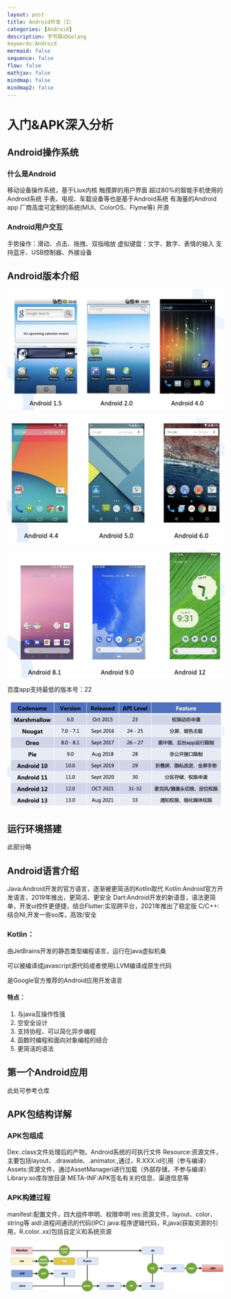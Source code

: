 ```yaml
---
layout: post
title: Android开发（1）
categories: [Android]
description: 字节跳动Golang
keywords:Android
mermaid: false
sequence: false
flow: false
mathjax: false
mindmap: false
mindmap2: false
---
```


# 入门&APK深入分析

## Android操作系统

### 什么是Android

移动设备操作系统，基于Liux内核
触摸屏的用户界面
超过80%的智能手机使用的Android系统
手表、电视、车载设备等也是基于Android系统
有海量的Android app
厂商高度可定制的系统(MUI、ColorOS、Flyme等)
开源

### Android用户交互

手势操作：滑动、点击、拖拽、双指缩放
虚拟键盘：文字、数字、表情的输入
支持蓝牙、USB控制器、外接设备

## Android版本介绍

![202307161941223.png](https://github.com/ShadowOnYOU/images/blob/main/202307161941223.png?raw=true)

![202307161941127.png](https://github.com/ShadowOnYOU/images/blob/main/202307161941127.png?raw=true)

![](https://github.com/ShadowOnYOU/images/blob/main/202307161942389.png?raw=true)

百度app支持最低的版本号：22

![202307161945122.png](https://github.com/ShadowOnYOU/images/blob/main/202307161945122.png?raw=true)

## 运行环境搭建

此部分略

## Android语言介绍

Java:Android开发的官方语言，逐渐被更简洁的Kotlin取代
Kotlin:Android官方开发语言，2019年推出，更简洁、更安全
Dart:Android开发的新语音，语法更简单，开发ui控件更便捷，结合Flutter:实现跨平台，2021年推出了稳定版
C/C++:结合NI,开发一些so库，高效/安全

### Kotlin：

由JetBrains开发的静态类型编程语言，运行在java虚拟机桑

可以被编译成javascript源代码或者使用LLVM编译成原生代码

是Google官方推荐的Android应用开发语言

#### 特点：

1. 与java互操作性强
2. 空安全设计
3. 支持协程、可以简化异步编程
4. 函数时编程和面向对象编程的结合
5. 更简洁的语法

## 第一个Android应用

此处可参考仓库

## APK包结构详解

### APK包组成

Dex:.class文件处理后的产物，Android系统的可执行文件
Resource:资源文件，主要包括layout、.drawable、.animator.,通过，R.XXX.id引用（参与编译）
Assets:资源文件，通过AssetManageri进行加载（外部存储，不参与编译）
Library:so库存放目录
META-INF:APK签名有关的信息、渠道信息等

### APK构建过程

manifest:配置文件，四大组件申明、权限申明
res:资源文件，layout、color、string等
aidl:进程间通讯的代码(IPC)
java:程序逻辑代码，R,java(获取资源的引用，R.color..xx)包括自定义和系统资源

![202307162014880.png](https://github.com/ShadowOnYOU/images/blob/main/202307162014880.png?raw=true)